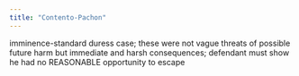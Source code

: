 ```yaml
---
title: "Contento-Pachon"
---
```

imminence-standard duress case; these were not vague threats of possible future harm but immediate and harsh consequences; defendant must show he had no REASONABLE opportunity to escape

